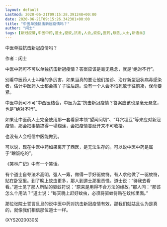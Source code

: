 ```yaml
---
layout: default
Lastmod: 2020-06-21T09:15:28.391248+00:00
date: 2020-06-21T09:15:26.342301+00:00
title: "中医单独抗击新冠疫情吗？"
author: "闲士"
tags: [新冠疫情,中医中药,道士,驱蚊,抗击,人会,蚊虫,医药,悬念,人士,新语丝]
---
```


中医单独抗击新冠疫情吗？

作者：闲士

中医中药可不可以单独抗击新冠疫情？答案应该是毫无悬念，就是“绝对不行”。

别看中医药人士叫嚷的多厉害，如果当真的要让他们接诊、治疗新型冠状病毒感染者，估计中医药人士都会撒丫子往后跑。没有一个人会不怕死敢于往前凑，保命要紧。

中医中药可不可“中西医结合，中医为主”抗击新冠疫情？答案应该也是毫无悬念，也是“绝对不行”。

如果让中医药人士完全使用那一套看家本领“望闻问切”、“耳穴埋豆”等来应对新冠疫情，那会把事情搞得一塌糊涂，会把疫情蔓延开来不可收拾。

也没有人会相信中医能做到。

可以说，现在中医中药如果离开了西医，是无法生存的。可以说中医中药是属于“蹭饭吃的”。

《笑林广记》中有一个笑话。

有个道士自夸法术高明，强人一筹，做得一手好驱蚊符。有人求他做了一驱蚊符，贴在卧室里。到了晚上蚊虫更多，那人到道士那里责怪。道士说：“待我去看看。”道士见了那人所贴的驱蚊符说：“原来是用得不合方法的缘故。”那人问：“那该怎么个用法？”道士说：“每天晚上赶好蚊虫，必须将驱蚊符贴在蚊帐里面。”

那位张院士誓言旦旦的说中医中药对抗击新冠疫情有效，那我们就姑且认为是真的，就像我们相信那位道士一样。

(XYS20200305)

